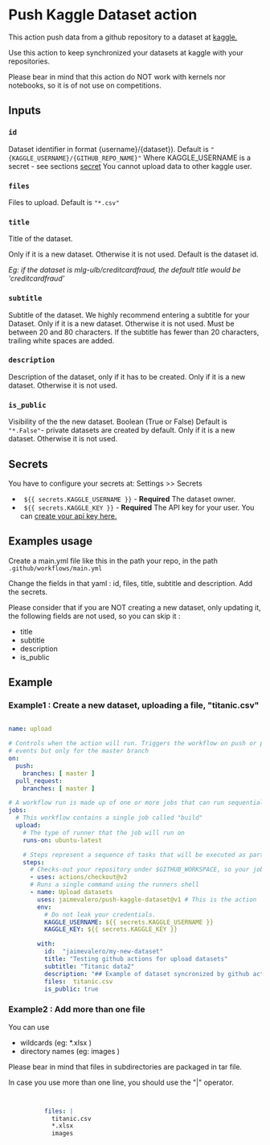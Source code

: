 # Push Kaggle Dataset action

This action push data from a github repository to a dataset at [kaggle.](https://kaggle.com)   

Use this action to keep synchronized your datasets at kaggle with your repositories.

Please bear in mind that this action do NOT work with kernels nor notebooks, so it is of not use on competitions.


## Inputs

### `id`

Dataset identifier in format {username}/{dataset}). Default is `"{KAGGLE_USERNAME}/{GITHUB_REPO_NAME}"`
Where KAGGLE_USERNAME is a secret - see sections [secret](#Secret)
You cannot upload data to other kaggle user.

### `files`

Files to upload. Default is `"*.csv"`

### `title`

Title of the dataset.

Only if it is a new dataset. Otherwise it is not used.
Default is the dataset id.

*Eg: if the dataset is mlg-ulb/creditcardfraud, the default title would be 'creditcardfraud'*

### `subtitle`

Subtitle of the dataset. We highly recommend entering a subtitle for your Dataset.
Only if it is a new dataset. Otherwise it is not used.
Must be between 20 and 80 characters. If the subtitle has fewer than 20 characters, trailing white spaces are added.

### `description`

Description of the dataset, only if it has to be created.
Only if it is a new dataset. Otherwise it is not used.

### `is_public`

Visibility of the the new dataset. Boolean (True or False)
Default is `"*.False"`- private datasets are created by default.
Only if it is a new dataset. Otherwise it is not used.

## Secrets

You have to configure your secrets at: Settings >> Secrets

- ` ${{ secrets.KAGGLE_USERNAME }}` - **Required** The dataset owner.
- ` ${{ secrets.KAGGLE_KEY }}` - **Required** The API key for your user. You can [create your api key here.](https://www.kaggle.com/account)   

## Examples usage

Create a main.yml file like this in the path your repo, in the path `.github/workflows/main.yml`

Change the fields in that yaml : id, files, title, subtitle and description.
Add the secrets.

Please consider that if you are NOT creating a new dataset, only updating it, the following fields are not used, so you can skip it : 
 - title
 - subtitle
 - description
 - is_public

## Example

### Example1 : Create a new dataset, uploading a file, "titanic.csv"
```yaml

name: upload

# Controls when the action will run. Triggers the workflow on push or pull request
# events but only for the master branch
on:
  push:
    branches: [ master ]
  pull_request:
    branches: [ master ]

# A workflow run is made up of one or more jobs that can run sequentially or in parallel
jobs:
  # This workflow contains a single job called "build"
  upload:
    # The type of runner that the job will run on
    runs-on: ubuntu-latest

    # Steps represent a sequence of tasks that will be executed as part of the job
    steps:
      # Checks-out your repository under $GITHUB_WORKSPACE, so your job can access it
      - uses: actions/checkout@v2
      # Runs a single command using the runners shell
      - name: Upload datasets
        uses: jaimevalero/push-kaggle-dataset@v1 # This is the action
        env:
          # Do not leak your credentials.
          KAGGLE_USERNAME: ${{ secrets.KAGGLE_USERNAME }}
          KAGGLE_KEY: ${{ secrets.KAGGLE_KEY }}

        with:
          id:  "jaimevalero/my-new-dataset"
          title: "Testing github actions for upload datasets"
          subtitle: "Titanic data2"
          description: "## Example of dataset syncronized by github actions <br/>Source https://github.com/jaimevalero/test-actions and https://github.com/jaimevalero/push-kaggle-dataset <br/> "
          files:  titanic.csv
          is_public: true

```

### Example2 : Add more than one file

You can use
 - wildcards (eg: *.xlsx )
 - directory names (eg: images )

Please bear in mind that files in subdirectories are packaged in tar file.

In case you use more than one line, you should use the "|" operator.

```yaml


          files: |
            titanic.csv
            *.xlsx
            images

```
